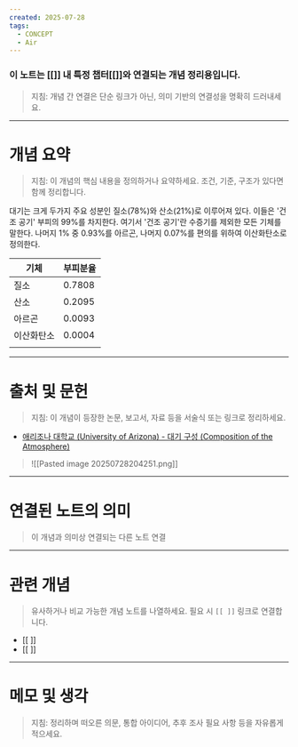 ```yaml
---
created: 2025-07-28
tags:
  - CONCEPT
  - Air
---
```

### 이 노트는 [[]] 내 특정 챕터[[]]와 연결되는 개념 정리용입니다.  
> 지침: 개념 간 연결은 단순 링크가 아닌, 의미 기반의 연결성을 명확히 드러내세요.  
---

# 개념 요약  
> 지침: 이 개념의 핵심 내용을 정의하거나 요약하세요. 조건, 기준, 구조가 있다면 함께 정리합니다.


대기는 크게 두가지 주요 성분인 질소(78%)와 산소(21%)로 이루어져 있다.
이들은 '건조 공기' 부피의 99%를 차지한다. 
여기서 '건조 공기'란 수증기를 제외한 모든 기체를 말한다. 
나머지 1% 중 0.93%를 아르곤, 나머지 0.07%를 편의를 위하여 이산화탄소로 정의한다.


| 기체    | 부피분율   |
| ----- | ------ |
| 질소    | 0.7808 |
| 산소    | 0.2095 |
| 아르곤   | 0.0093 |
| 이산화탄소 | 0.0004 |
|       |        |


---

# 출처 및 문헌  
> 지침: 이 개념이 등장한 논문, 보고서, 자료 등을 서술식 또는 링크로 정리하세요.

- [애리조나 대학교 (University of Arizona) - 대기 구성 (Composition of the Atmosphere)](http://www.atmo.arizona.edu/students/courselinks/spring17/atmo336s2/lectures/sec1/composition.html)
> ![[Pasted image 20250728204251.png]]



---

# 연결된 노트의 의미  
> 이 개념과 의미상 연결되는 다른 노트 연결

---

# 관련 개념  
> 유사하거나 비교 가능한 개념 노트를 나열하세요. 필요 시 `[[ ]]` 링크로 연결합니다.

- [[ ]]
- [[ ]]

---

# 메모 및 생각  
> 지침: 정리하며 떠오른 의문, 통합 아이디어, 추후 조사 필요 사항 등을 자유롭게 적으세요.

